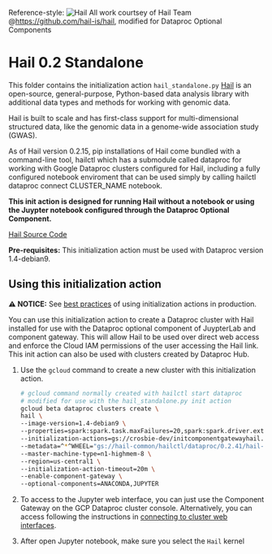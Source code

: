 Reference-style: 
![Hail](https://hail.is/hail-logo-cropped.png)
All work courtsey of Hail Team @https://github.com/hail-is/hail, modified for Dataproc Optional Components 

# Hail 0.2 Standalone 

This folder contains the initialization action `hail_standalone.py`
[Hail](https://hail.is/)  is an open-source, general-purpose, Python-based data analysis library with additional data types and methods for working with genomic data.

Hail is built to scale and has first-class support for multi-dimensional structured data, like the genomic data in a genome-wide association study (GWAS).

As of Hail version 0.2.15, pip installations of Hail come bundled with a command-line tool, hailctl which has a submodule called dataproc for working with Google Dataproc clusters configured for Hail, including a fully configured notebook enviroment that can be used simply by calling hailctl dataproc connect CLUSTER_NAME notebook.

**This init action is designed for running Hail without a notebook or using the Juypter notebook configured through the Dataproc Optional Component.**

[Hail Source Code](https://github.com/hail-is/hail)

__Pre-requisites:__ This initialization action must be used with Dataproc version 1.4-debian9. 

## Using this initialization action

**:warning: NOTICE:** See [best practices](/README.md#how-initialization-actions-are-used) of using initialization actions in production.

You can use this initialization action to create a Dataproc cluster with Hail installed for use with the Dataproc optional component of JuypterLab and component gateway. This will allow Hail to be used over direct web access and enforce the Cloud IAM permissions of the user accessing the Hail link. This init action can also be used with clusters created by Dataproc Hub. 

1.  Use the `gcloud` command to create a new cluster with this initialization
    action.

    ```bash
    # gcloud command normally created with hailctl start dataproc
    # modified for use with the hail_standalone.py init action
    gcloud beta dataproc clusters create \
    hail \
    --image-version=1.4-debian9 \
    --properties=spark:spark.task.maxFailures=20,spark:spark.driver.extraJavaOptions=-Xss4M,spark:spark.executor.extraJavaOptions=-Xss4M,spark:spark.speculation=true,hdfs:dfs.replication=1,dataproc:dataproc.logging.stackdriver.enable=false,dataproc:dataproc.monitoring.stackdriver.enable=false,spark:spark.driver.memory=41g \
    --initialization-actions=gs://crosbie-dev/initcomponentgatewayhail.py  \
    --metadata=^*^WHEEL="gs://hail-common/hailctl/dataproc/0.2.41/hail-0.2.41-py3-none-any.whl"*PKGS="aiohttp>=3.6,<3.7|aiohttp_session>=2.7,<2.8|asyncinit>=0.2.4,<0.3|bokeh>1.1,<1.3|decorator<5|gcsfs==0.2.1|humanize==1.0.0|hurry.filesize==0.9|nest_asyncio|numpy<2|pandas>0.24,<0.26|parsimonious<0.9|PyJWT|python-json-logger==0.1.11|requests>=2.21.0,<2.21.1|scipy>1.2,<1.4|tabulate==0.8.3|tqdm==4.42.1" \
    --master-machine-type=n1-highmem-8 \
    --region=us-central1 \
    --initialization-action-timeout=20m \
    --enable-component-gateway \
    --optional-components=ANACONDA,JUPYTER
    ```

1.  To access to the Jupyter web interface, you can just use the Component
    Gateway on the GCP Dataproc cluster console. Alternatively, you can access
    following the instructions in
    [connecting to cluster web interfaces](https://cloud.google.com/dataproc/docs/concepts/cluster-web-interfaces).
1.  After open Jupyter notebook, make sure you select the `Hail` kernel
    